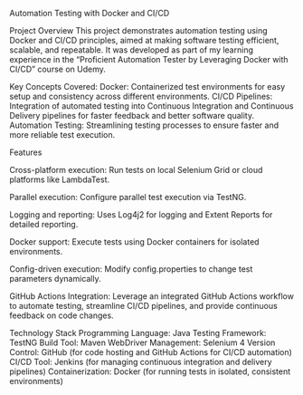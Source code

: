 Automation Testing with Docker and CI/CD

Project Overview
This project demonstrates automation testing using Docker and CI/CD principles, aimed at making software testing efficient, scalable, and repeatable. It was developed as part of my learning experience in the “Proficient Automation Tester by Leveraging Docker with CI/CD” course on Udemy.

Key Concepts Covered:
Docker: Containerized test environments for easy setup and consistency across different environments.
CI/CD Pipelines: Integration of automated testing into Continuous Integration and Continuous Delivery pipelines for faster feedback and better software quality.
Automation Testing: Streamlining testing processes to ensure faster and more reliable test execution.

Features

Cross-platform execution: Run tests on local Selenium Grid or cloud platforms like LambdaTest.

Parallel execution: Configure parallel test execution via TestNG.

Logging and reporting: Uses Log4j2 for logging and Extent Reports for detailed reporting.

Docker support: Execute tests using Docker containers for isolated environments.

Config-driven execution: Modify config.properties to change test parameters dynamically.

GitHub Actions Integration: Leverage an integrated GitHub Actions workflow to automate testing, streamline CI/CD pipelines, and provide continuous feedback on code changes.

Technology Stack
Programming Language: Java
Testing Framework: TestNG
Build Tool: Maven
WebDriver Management: Selenium 4
Version Control: GitHub (for code hosting and GitHub Actions for CI/CD automation)
CI/CD Tool: Jenkins (for managing continuous integration and delivery pipelines)
Containerization: Docker (for running tests in isolated, consistent environments)

